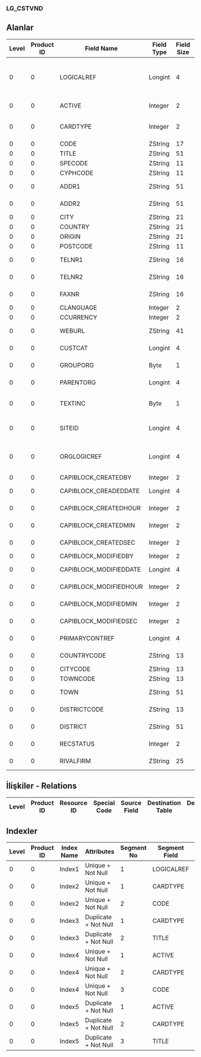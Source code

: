 ### LG_CSTVND

## Alanlar

**Level**|**Product ID**|**Field Name**|**Field Type**|**Field Size**|**Field Offset**|**Türkçe Açıklama**|**Expression**
-----|-----|-----|-----|-----|-----|-----|-----
0|0|LOGICALREF|Longint|4|0|Müşteri / Tedarikçi Bilgisi|Customer / Vendor Information Logical Referece
0|0|ACTIVE|Integer|2|4|Kullanım durumu|Usage Status
0|0|CARDTYPE|Integer|2|6|Kart Türü; 1 Customer; 2 Vendor|Card Type ;1 Customer;2 Vendor
0|0|CODE|ZString|17|8|Kod|Code
0|0|TITLE|ZString|51|25|Ünvan|Title
0|0|SPECODE|ZString|11|76|Özel Kod|Aux. Code
0|0|CYPHCODE|ZString|11|87|Yetki Kodu|Auth. Code
0|0|ADDR1|ZString|51|98|Adres İlk Satır|Address First Line
0|0|ADDR2|ZString|51|149|Adres İkinci Satır|Address Second Line
0|0|CITY|ZString|21|200|Şehir|City
0|0|COUNTRY|ZString|21|221|Ülke|Country
0|0|ORIGIN|ZString|21|242|Geldiği Ülke|Origination
0|0|POSTCODE|ZString|11|263|Posta kodu|Zip Code
0|0|TELNR1|ZString|16|274|Telefon Numarası 1|Phone Number 1
0|0|TELNR2|ZString|16|290|Telefon Numarası 2|Phone Number 2
0|0|FAXNR|ZString|16|306|Faks Numarası|Fax Number
0|0|CLANGUAGE|Integer|2|322|Dil|Language
0|0|CCURRENCY|Integer|2|324|Döviz|Currency
0|0|WEBURL|ZString|41|326|WEB adresi|WEB Address
0|0|CUSTCAT|Longint|4|367|Tür (kategori)|Type (Category)
0|0|GROUPORG|Byte|1|371|Şirket Grubu|Group Company
0|0|PARENTORG|Longint|4|372|Ana Firma|Main Company
0|0|TEXTINC|Byte|1|376|Ayrıntılı Açıklama İçerir|Contains Detail Description
0|0|SITEID|Longint|4|377|Veri Merkezi|Data Processing Site
0|0|ORGLOGICREF|Longint|4|381|Orijinal Kayıt Log. Ref.|Original Record Logical Reference
0|0|CAPIBLOCK_CREATEDBY|Integer|2|385|Oluşturan|Created By
0|0|CAPIBLOCK_CREADEDDATE|Longint|4|387|Oluşturulma Tarihi|Created Date
0|0|CAPIBLOCK_CREATEDHOUR|Integer|2|391|Oluşturulma Saati|Created Hour
0|0|CAPIBLOCK_CREATEDMIN|Integer|2|393|Oluşturulma Dakikası|Created Minute
0|0|CAPIBLOCK_CREATEDSEC|Integer|2|395|Oluşturulma Saniyesi|Created Second
0|0|CAPIBLOCK_MODIFIEDBY|Integer|2|397|Değiştiren|Modified By
0|0|CAPIBLOCK_MODIFIEDDATE|Longint|4|399|Değiştirilme Tarihi|Modified Date
0|0|CAPIBLOCK_MODIFIEDHOUR|Integer|2|403|Değiştirilme Saati|Modified Hour
0|0|CAPIBLOCK_MODIFIEDMIN|Integer|2|405|Değiştirilme Dakikası|Modified Minute
0|0|CAPIBLOCK_MODIFIEDSEC|Integer|2|407|Değiştirilme Saniyesi|Modified Second
0|0|PRIMARYCONTREF|Longint|4|409|İlgili Kişiler Log. Ref.|CONTACTS LOGICALREF
0|0|COUNTRYCODE|ZString|13|413|Ülke Kodu|Country Code
0|0|CITYCODE|ZString|13|426|Şehir Kodu|City Code
0|0|TOWNCODE|ZString|13|439|İlçe kodu|Town Code
0|0|TOWN|ZString|51|452|İlçe açıklaması|Town Description
0|0|DISTRICTCODE|ZString|13|503|Semt Kodu|District Code
0|0|DISTRICT|ZString|51|516|Semt Açıklaması|District Description
0|0|RECSTATUS|Integer|2|567|Kayıt Durumu|Record Status
0|0|RIVALFIRM|ZString|25|569|Rakip Firma|Competitor Firm

## İlişkiler - Relations
**Level**|**Product ID**|**Resource ID**|**Special Code**|**Source Field**|**Destination Table**|**Destination Field**|**Relation Type**|**Extra Condition**
-----|-----|-----|-----|-----|-----|-----|-----|-----

## Indexler
**Level**|**Product ID**|**Index Name**|**Attributes**|**Segment No**|**Segment Field**|**Sense**
-----|-----|-----|-----|-----|-----|-----
0|0|Index1|Unique + Not Null|1|LOGICALREF|Ascending
0|0|Index2|Unique + Not Null|1|CARDTYPE|Ascending
0|0|Index2|Unique + Not Null|2|CODE|Ascending
0|0|Index3|Duplicate + Not Null|1|CARDTYPE|Ascending
0|0|Index3|Duplicate + Not Null|2|TITLE|Ascending
0|0|Index4|Unique + Not Null|1|ACTIVE|Ascending
0|0|Index4|Unique + Not Null|2|CARDTYPE|Ascending
0|0|Index4|Unique + Not Null|3|CODE|Ascending
0|0|Index5|Duplicate + Not Null|1|ACTIVE|Ascending
0|0|Index5|Duplicate + Not Null|2|CARDTYPE|Ascending
0|0|Index5|Duplicate + Not Null|3|TITLE|Ascending
